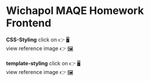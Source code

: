 # Wichapol MAQE Homework Frontend
**CSS-Styling** click on :point_right: [:desktop_computer:](https://maqe-wichapol-hw-cssstyling.vercel.app/) \
view reference image :point_right: [:framed_picture:](https://maqe.github.io/img/styling.png) \
\
**template-styling** click on :point_right: [:desktop_computer:](https://maqe-wichapol-homework-template-styling.vercel.app/) \
view reference image :point_right: [:framed_picture:](http://maqe.github.io/img/template-2021.png)

